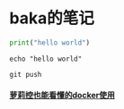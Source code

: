 # baka的笔记

```python
print("hello world")
```

```shell
echo "hello world"
```

`git push`

#### [萝莉控也能看懂的docker使用](/萝莉控也能看懂的docker使用.md)